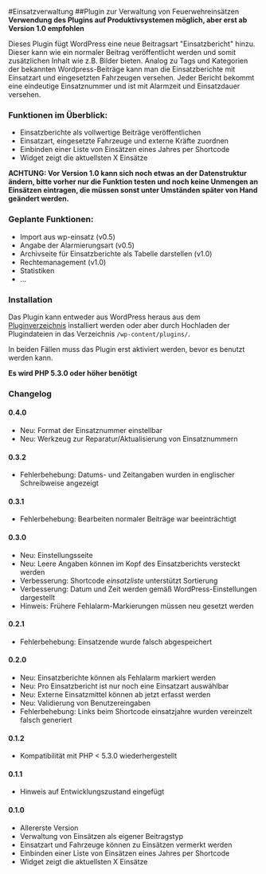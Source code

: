 #Einsatzverwaltung
##Plugin zur Verwaltung von Feuerwehreins&auml;tzen
__Verwendung des Plugins auf Produktivsystemen m&ouml;glich, aber erst ab Version 1.0 empfohlen__

Dieses Plugin f&uuml;gt WordPress eine neue Beitragsart "Einsatzbericht" hinzu. Dieser kann wie ein normaler Beitrag ver&ouml;ffentlicht werden und somit zus&auml;tzlichen Inhalt wie z.B. Bilder bieten. Analog zu Tags und Kategorien der bekannten Wordpress-Beitr&auml;ge kann man die Einsatzberichte mit Einsatzart und eingesetzten Fahrzeugen versehen. Jeder Bericht bekommt eine eindeutige Einsatznummer und ist mit Alarmzeit und Einsatzdauer versehen.

### Funktionen im &Uuml;berblick:

* Einsatzberichte als vollwertige Beitr&auml;ge ver&ouml;ffentlichen
* Einsatzart, eingesetzte Fahrzeuge und externe Kr&auml;fte zuordnen
* Einbinden einer Liste von Eins&auml;tzen eines Jahres per Shortcode
* Widget zeigt die aktuellsten X Eins&auml;tze

__ACHTUNG: Vor Version 1.0 kann sich noch etwas an der Datenstruktur &auml;ndern, bitte vorher nur die Funktion testen und noch keine Unmengen an Eins&auml;tzen eintragen, die m&uuml;ssen sonst unter Umst&auml;nden sp&auml;ter von Hand ge&auml;ndert werden.__

### Geplante Funktionen:

* Import aus wp-einsatz (v0.5)
* Angabe der Alarmierungsart (v0.5)
* Archivseite für Einsatzberichte als Tabelle darstellen (v1.0)
* Rechtemanagement (v1.0)
* Statistiken
* ...

### Installation

Das Plugin kann entweder aus WordPress heraus aus dem [Pluginverzeichnis](http://wordpress.org/plugins/einsatzverwaltung/) installiert werden oder aber durch Hochladen der Plugindateien in das Verzeichnis `/wp-content/plugins/`.

In beiden F&auml;llen muss das Plugin erst aktiviert werden, bevor es benutzt werden kann.

__Es wird PHP 5.3.0 oder h&ouml;her ben&ouml;tigt__

### Changelog

#### 0.4.0
* Neu: Format der Einsatznummer einstellbar
* Neu: Werkzeug zur Reparatur/Aktualisierung von Einsatznummern

#### 0.3.2
* Fehlerbehebung: Datums- und Zeitangaben wurden in englischer Schreibweise angezeigt

#### 0.3.1
* Fehlerbehebung: Bearbeiten normaler Beitr&auml;ge war beeintr&auml;chtigt

#### 0.3.0
* Neu: Einstellungsseite
* Neu: Leere Angaben k&ouml;nnen im Kopf des Einsatzberichts versteckt werden
* Verbesserung: Shortcode _einsatzliste_ unterst&uuml;tzt Sortierung
* Verbesserung: Datum und Zeit werden gem&auml;&szlig; WordPress-Einstellungen dargestellt
* Hinweis: Fr&uuml;here Fehlalarm-Markierungen m&uuml;ssen neu gesetzt werden

#### 0.2.1
* Fehlerbehebung: Einsatzende wurde falsch abgespeichert

#### 0.2.0
* Neu: Einsatzberichte k&ouml;nnen als Fehlalarm markiert werden
* Neu: Pro Einsatzbericht ist nur noch eine Einsatzart ausw&auml;hlbar
* Neu: Externe Einsatzmittel k&ouml;nnen ab jetzt erfasst werden
* Neu: Validierung von Benutzereingaben
* Fehlerbehebung: Links beim Shortcode einsatzjahre wurden vereinzelt falsch generiert

#### 0.1.2
* Kompatibilit&auml;t mit PHP < 5.3.0 wiederhergestellt

#### 0.1.1
* Hinweis auf Entwicklungszustand eingef&uuml;gt

#### 0.1.0
* Allererste Version
* Verwaltung von Eins&auml;tzen als eigener Beitragstyp
* Einsatzart und Fahrzeuge k&ouml;nnen zu Eins&auml;tzen vermerkt werden
* Einbinden einer Liste von Eins&auml;tzen eines Jahres per Shortcode
* Widget zeigt die aktuellsten X Eins&auml;tze
